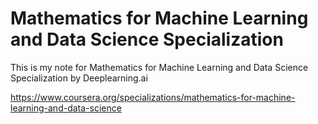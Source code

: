 # Mathematics for Machine Learning and Data Science Specialization

This is my note for Mathematics for Machine Learning and Data Science Specialization by Deeplearning.ai

https://www.coursera.org/specializations/mathematics-for-machine-learning-and-data-science
